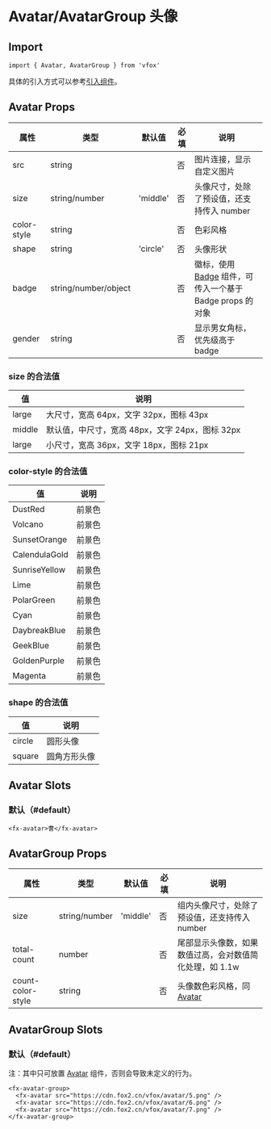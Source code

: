 # Avatar/AvatarGroup 头像

## Import

```
import { Avatar, AvatarGroup } from 'vfox'
```

具体的引入方式可以参考[引入组件](../index.md#引入组件)。

## Avatar Props

| 属性        | 类型                 | 默认值   | 必填 | 说明                                                                   |
| ----------- | -------------------- | -------- | ---- | ---------------------------------------------------------------------- |
| src         | string               |          | 否   | 图片连接，显示自定义图片                                               |
| size        | string/number        | 'middle' | 否   | 头像尺寸，处除了预设值，还支持传入 number                              |
| color-style | string               |          | 否   | 色彩风格                                                               |
| shape       | string               | 'circle' | 否   | 头像形状                                                               |
| badge       | string/number/object |          | 否   | 徽标，使用 [Badge](./Badge.md) 组件，可传入一个基于 Badge props 的对象 |
| gender      | string               |          | 否   | 显示男女角标，优先级高于 badge                                         |

### size 的合法值

| 值     | 说明                                            |
| ------ | ----------------------------------------------- |
| large  | 大尺寸，宽高 64px，文字 32px，图标 43px         |
| middle | 默认值，中尺寸，宽高 48px，文字 24px，图标 32px |
| large  | 小尺寸，宽高 36px，文字 18px，图标 21px         |

### color-style 的合法值

| 值            | 说明   |
| ------------- | ------ |
| DustRed       | 前景色 |
| Volcano       | 前景色 |
| SunsetOrange  | 前景色 |
| CalendulaGold | 前景色 |
| SunriseYellow | 前景色 |
| Lime          | 前景色 |
| PolarGreen    | 前景色 |
| Cyan          | 前景色 |
| DaybreakBlue  | 前景色 |
| GeekBlue      | 前景色 |
| GoldenPurple  | 前景色 |
| Magenta       | 前景色 |

### shape 的合法值

| 值     | 说明         |
| ------ | ------------ |
| circle | 圆形头像     |
| square | 圆角方形头像 |

## Avatar Slots

### 默认（#default）

```
<fx-avatar>曹</fx-avatar>
```

## AvatarGroup Props

| 属性              | 类型          | 默认值   | 必填 | 说明                                                          |
| ----------------- | ------------- | -------- | ---- | ------------------------------------------------------------- |
| size              | string/number | 'middle' | 否   | 组内头像尺寸，处除了预设值，还支持传入 number                 |
| total-count       | number        |          | 否   | 尾部显示头像数，如果数值过高，会对数值简化处理，如 1.1w       |
| count-color-style | string        |          | 否   | 头像数色彩风格，同 [Avatar](./Avatar.md#color-style-的合法值) |

## AvatarGroup Slots

### 默认（#default）

注：其中只可放置 [Avatar](./Collapse.md#avatar-头像) 组件，否则会导致未定义的行为。

```
<fx-avatar-group>
  <fx-avatar src="https://cdn.fox2.cn/vfox/avatar/5.png" />
  <fx-avatar src="https://cdn.fox2.cn/vfox/avatar/6.png" />
  <fx-avatar src="https://cdn.fox2.cn/vfox/avatar/7.png" />
</fx-avatar-group>
```
